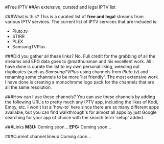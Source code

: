 #Free IPTV
##An extensive, curated and legal IPTV list

###What is this?
This is a curated list of **free and legal** streams from various IPTV services. The current list of IPTV services that are included is:
* Pluto.tv
* STIRR
* PLEX
* SamsungTVPlus

###Did you gather all these links?
No. Full credit for the grabbing of all the streams and EPG data goes to @matthuisman and his excellent work. All I have done is curate the list to my own personal liking, weeding out duplicates (such as *SamsungTVPlus* using channels from *Pluto.tv*) and renaming some channels to be more 'list friendly'. The most extensive work I have done is creating a monochrome logo pack for the channels that are all the same resolution.

###How can I use these channels?
You can use these channels by adding the following URL's to pretty much any IPTV app, including the likes of Kodi, Emby, etc. I won't list a 'how-to' here since there are so many different apps available, but you can find walkthrough's for almost all apps by just Google searching for your app of choice with the search term 'setup' added.

###Links
**M3U:** Coming soon...
**EPG:** Coming soon...

###Current channel lineup
Coming soon...